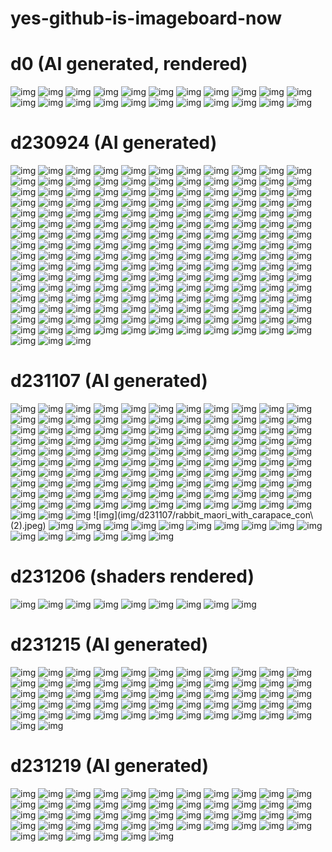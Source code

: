 # yes-github-is-imageboard-now

# d0 (AI generated, rendered)

![img](img/d0/Japanese_urban_downtown_hirise(1).jpeg)
![img](img/d0/Japanese_urban_downtown_hirise(2).jpeg)
![img](img/d0/Japanese_urban_downtown_hirise.jpeg)
![img](img/d0/alian_gem_crystal_stone_mutate-1.jpeg)
![img](img/d0/alian_gem_crystal_stone_mutate.jpeg)
![img](img/d0/battle_pass_game_ui_flat_outli(1).jpeg)
![img](img/d0/battle_pass_game_ui_flat_outli(2).jpeg)
![img](img/d0/battle_pass_game_ui_flat_outli(3).jpeg)
![img](img/d0/battle_pass_game_ui_flat_outli.jpeg)
![img](img/d0/d231128-0-fullhd.png)
![img](img/d0/d231128-1-fullhd.png)
![img](img/d0/d231128-100px.png)
![img](img/d0/d231128-2-fullhd.png)
![img](img/d0/d231128-3-fullhd.png)
![img](img/d0/d231128-4-fullhd.png)
![img](img/d0/d231128.png)
![img](img/d0/d231201-0.png)
![img](img/d0/d231206-0.png)
![img](img/d0/painterly_anime_artwork_Japane(1).jpeg)
![img](img/d0/painterly_anime_artwork_Japane.jpeg)
![img](img/d0/painterly_anime_artwork_overex(1).jpeg)
![img](img/d0/painterly_anime_artwork_overex.jpeg)

# d230924 (AI generated)

![img](img/d230924/out-0%20(1).png)
![img](img/d230924/out-0%20(10).png)
![img](img/d230924/out-0%20(11).png)
![img](img/d230924/out-0%20(12).png)
![img](img/d230924/out-0%20(13).png)
![img](img/d230924/out-0%20(14).png)
![img](img/d230924/out-0%20(15).png)
![img](img/d230924/out-0%20(16).png)
![img](img/d230924/out-0%20(17).png)
![img](img/d230924/out-0%20(18).png)
![img](img/d230924/out-0%20(19).png)
![img](img/d230924/out-0%20(2).png)
![img](img/d230924/out-0%20(20).png)
![img](img/d230924/out-0%20(21).png)
![img](img/d230924/out-0%20(22).png)
![img](img/d230924/out-0%20(23).png)
![img](img/d230924/out-0%20(24).png)
![img](img/d230924/out-0%20(25).png)
![img](img/d230924/out-0%20(26).png)
![img](img/d230924/out-0%20(27).png)
![img](img/d230924/out-0%20(28).png)
![img](img/d230924/out-0%20(29).png)
![img](img/d230924/out-0%20(3).png)
![img](img/d230924/out-0%20(30).png)
![img](img/d230924/out-0%20(31).png)
![img](img/d230924/out-0%20(32).png)
![img](img/d230924/out-0%20(33).png)
![img](img/d230924/out-0%20(34).png)
![img](img/d230924/out-0%20(35).png)
![img](img/d230924/out-0%20(36).png)
![img](img/d230924/out-0%20(37).png)
![img](img/d230924/out-0%20(38).png)
![img](img/d230924/out-0%20(39).png)
![img](img/d230924/out-0%20(4).png)
![img](img/d230924/out-0%20(40).png)
![img](img/d230924/out-0%20(41).png)
![img](img/d230924/out-0%20(42).png)
![img](img/d230924/out-0%20(43).png)
![img](img/d230924/out-0%20(44).png)
![img](img/d230924/out-0%20(45).png)
![img](img/d230924/out-0%20(46).png)
![img](img/d230924/out-0%20(47).png)
![img](img/d230924/out-0%20(48).png)
![img](img/d230924/out-0%20(49).png)
![img](img/d230924/out-0%20(5).png)
![img](img/d230924/out-0%20(50).png)
![img](img/d230924/out-0%20(51).png)
![img](img/d230924/out-0%20(52).png)
![img](img/d230924/out-0%20(53).png)
![img](img/d230924/out-0%20(54).png)
![img](img/d230924/out-0%20(55).png)
![img](img/d230924/out-0%20(56).png)
![img](img/d230924/out-0%20(57).png)
![img](img/d230924/out-0%20(58).png)
![img](img/d230924/out-0%20(59).png)
![img](img/d230924/out-0%20(6).png)
![img](img/d230924/out-0%20(60).png)
![img](img/d230924/out-0%20(61).png)
![img](img/d230924/out-0%20(62).png)
![img](img/d230924/out-0%20(63).png)
![img](img/d230924/out-0%20(64).png)
![img](img/d230924/out-0%20(65).png)
![img](img/d230924/out-0%20(66).png)
![img](img/d230924/out-0%20(67).png)
![img](img/d230924/out-0%20(68).png)
![img](img/d230924/out-0%20(69).png)
![img](img/d230924/out-0%20(7).png)
![img](img/d230924/out-0%20(70).png)
![img](img/d230924/out-0%20(71).png)
![img](img/d230924/out-0%20(72).png)
![img](img/d230924/out-0%20(73).png)
![img](img/d230924/out-0%20(74).png)
![img](img/d230924/out-0%20(75).png)
![img](img/d230924/out-0%20(76).png)
![img](img/d230924/out-0%20(77).png)
![img](img/d230924/out-0%20(78).png)
![img](img/d230924/out-0%20(79).png)
![img](img/d230924/out-0%20(8).png)
![img](img/d230924/out-0%20(80).png)
![img](img/d230924/out-0%20(81).png)
![img](img/d230924/out-0%20(82).png)
![img](img/d230924/out-0%20(83).png)
![img](img/d230924/out-0%20(84).png)
![img](img/d230924/out-0%20(85).png)
![img](img/d230924/out-0%20(86).png)
![img](img/d230924/out-0%20(87).png)
![img](img/d230924/out-0%20(9).png)
![img](img/d230924/out-0.png)
![img](img/d230924/out-1%20(1).png)
![img](img/d230924/out-1%20(10).png)
![img](img/d230924/out-1%20(11).png)
![img](img/d230924/out-1%20(12).png)
![img](img/d230924/out-1%20(13).png)
![img](img/d230924/out-1%20(14).png)
![img](img/d230924/out-1%20(15).png)
![img](img/d230924/out-1%20(16).png)
![img](img/d230924/out-1%20(17).png)
![img](img/d230924/out-1%20(18).png)
![img](img/d230924/out-1%20(19).png)
![img](img/d230924/out-1%20(2).png)
![img](img/d230924/out-1%20(20).png)
![img](img/d230924/out-1%20(21).png)
![img](img/d230924/out-1%20(22).png)
![img](img/d230924/out-1%20(23).png)
![img](img/d230924/out-1%20(24).png)
![img](img/d230924/out-1%20(25).png)
![img](img/d230924/out-1%20(26).png)
![img](img/d230924/out-1%20(27).png)
![img](img/d230924/out-1%20(28).png)
![img](img/d230924/out-1%20(29).png)
![img](img/d230924/out-1%20(3).png)
![img](img/d230924/out-1%20(30).png)
![img](img/d230924/out-1%20(31).png)
![img](img/d230924/out-1%20(32).png)
![img](img/d230924/out-1%20(33).png)
![img](img/d230924/out-1%20(34).png)
![img](img/d230924/out-1%20(35).png)
![img](img/d230924/out-1%20(36).png)
![img](img/d230924/out-1%20(37).png)
![img](img/d230924/out-1%20(38).png)
![img](img/d230924/out-1%20(39).png)
![img](img/d230924/out-1%20(4).png)
![img](img/d230924/out-1%20(40).png)
![img](img/d230924/out-1%20(41).png)
![img](img/d230924/out-1%20(42).png)
![img](img/d230924/out-1%20(43).png)
![img](img/d230924/out-1%20(44).png)
![img](img/d230924/out-1%20(45).png)
![img](img/d230924/out-1%20(46).png)
![img](img/d230924/out-1%20(47).png)
![img](img/d230924/out-1%20(48).png)
![img](img/d230924/out-1%20(49).png)
![img](img/d230924/out-1%20(5).png)
![img](img/d230924/out-1%20(50).png)
![img](img/d230924/out-1%20(51).png)
![img](img/d230924/out-1%20(52).png)
![img](img/d230924/out-1%20(53).png)
![img](img/d230924/out-1%20(54).png)
![img](img/d230924/out-1%20(55).png)
![img](img/d230924/out-1%20(56).png)
![img](img/d230924/out-1%20(57).png)
![img](img/d230924/out-1%20(58).png)
![img](img/d230924/out-1%20(59).png)
![img](img/d230924/out-1%20(6).png)
![img](img/d230924/out-1%20(60).png)
![img](img/d230924/out-1%20(61).png)
![img](img/d230924/out-1%20(62).png)
![img](img/d230924/out-1%20(63).png)
![img](img/d230924/out-1%20(64).png)
![img](img/d230924/out-1%20(65).png)
![img](img/d230924/out-1%20(66).png)
![img](img/d230924/out-1%20(67).png)
![img](img/d230924/out-1%20(68).png)
![img](img/d230924/out-1%20(69).png)
![img](img/d230924/out-1%20(7).png)
![img](img/d230924/out-1%20(70).png)
![img](img/d230924/out-1%20(71).png)
![img](img/d230924/out-1%20(72).png)
![img](img/d230924/out-1%20(73).png)
![img](img/d230924/out-1%20(74).png)
![img](img/d230924/out-1%20(75).png)
![img](img/d230924/out-1%20(76).png)
![img](img/d230924/out-1%20(77).png)
![img](img/d230924/out-1%20(78).png)
![img](img/d230924/out-1%20(79).png)
![img](img/d230924/out-1%20(8).png)
![img](img/d230924/out-1%20(80).png)
![img](img/d230924/out-1%20(81).png)
![img](img/d230924/out-1%20(82).png)
![img](img/d230924/out-1%20(83).png)
![img](img/d230924/out-1%20(84).png)
![img](img/d230924/out-1%20(85).png)
![img](img/d230924/out-1%20(86).png)
![img](img/d230924/out-1%20(87).png)
![img](img/d230924/out-1%20(88).png)
![img](img/d230924/out-1%20(89).png)
![img](img/d230924/out-1%20(9).png)
![img](img/d230924/out-1%20(90).png)
![img](img/d230924/out-1.png)

# d231107 (AI generated)

![img](img/d231107/2023-10-18_165245.png)
![img](img/d231107/20975ea5885e402bae13d721.jpeg)
![img](img/d231107/20b402d5497d496e9e960931.jpeg)
![img](img/d231107/3D_cartoon_low_poly_banana_pen(1).jpeg)
![img](img/d231107/3D_cartoon_low_poly_banana_pen(2).jpeg)
![img](img/d231107/3D_cartoon_low_poly_banana_pen.jpeg)
![img](img/d231107/3D_cartoon_low_poly_carrot_pen.jpeg)
![img](img/d231107/3D_cartoon_low_poly_carrot_ren(1).jpeg)
![img](img/d231107/3D_cartoon_low_poly_carrot_ren(2).jpeg)
![img](img/d231107/3D_cartoon_low_poly_carrot_ren.jpeg)
![img](img/d231107/3D_cartoon_low_poly_grunge_app.jpeg)
![img](img/d231107/3D_cartoon_low_poly_grunge_car(1).jpeg)
![img](img/d231107/3D_cartoon_low_poly_grunge_car(2).jpeg)
![img](img/d231107/3D_cartoon_low_poly_grunge_car(3).jpeg)
![img](img/d231107/3D_cartoon_low_poly_grunge_car(4).jpeg)
![img](img/d231107/3D_cartoon_low_poly_grunge_car(5).jpeg)
![img](img/d231107/3D_cartoon_low_poly_grunge_car.jpeg)
![img](img/d231107/688b5b76ce20412194478dc5.jpeg)
![img](img/d231107/Eudemon_kraken_online_refuses_.jpeg)
![img](img/d231107/anime_cooking_ingredients_sing(1).jpeg)
![img](img/d231107/anime_cooking_ingredients_sing(10).jpeg)
![img](img/d231107/anime_cooking_ingredients_sing(11).jpeg)
![img](img/d231107/anime_cooking_ingredients_sing(12).jpeg)
![img](img/d231107/anime_cooking_ingredients_sing(13).jpeg)
![img](img/d231107/anime_cooking_ingredients_sing(14).jpeg)
![img](img/d231107/anime_cooking_ingredients_sing(15).jpeg)
![img](img/d231107/anime_cooking_ingredients_sing(16).jpeg)
![img](img/d231107/anime_cooking_ingredients_sing(17).jpeg)
![img](img/d231107/anime_cooking_ingredients_sing(18).jpeg)
![img](img/d231107/anime_cooking_ingredients_sing(19).jpeg)
![img](img/d231107/anime_cooking_ingredients_sing(2).jpeg)
![img](img/d231107/anime_cooking_ingredients_sing(20).jpeg)
![img](img/d231107/anime_cooking_ingredients_sing(21).jpeg)
![img](img/d231107/anime_cooking_ingredients_sing(22).jpeg)
![img](img/d231107/anime_cooking_ingredients_sing(23).jpeg)
![img](img/d231107/anime_cooking_ingredients_sing(24).jpeg)
![img](img/d231107/anime_cooking_ingredients_sing(25).jpeg)
![img](img/d231107/anime_cooking_ingredients_sing(26).jpeg)
![img](img/d231107/anime_cooking_ingredients_sing(27).jpeg)
![img](img/d231107/anime_cooking_ingredients_sing(28).jpeg)
![img](img/d231107/anime_cooking_ingredients_sing(29).jpeg)
![img](img/d231107/anime_cooking_ingredients_sing(3).jpeg)
![img](img/d231107/anime_cooking_ingredients_sing(30).jpeg)
![img](img/d231107/anime_cooking_ingredients_sing(31).jpeg)
![img](img/d231107/anime_cooking_ingredients_sing(32).jpeg)
![img](img/d231107/anime_cooking_ingredients_sing(33).jpeg)
![img](img/d231107/anime_cooking_ingredients_sing(34).jpeg)
![img](img/d231107/anime_cooking_ingredients_sing(35).jpeg)
![img](img/d231107/anime_cooking_ingredients_sing(4).jpeg)
![img](img/d231107/anime_cooking_ingredients_sing(5).jpeg)
![img](img/d231107/anime_cooking_ingredients_sing(6).jpeg)
![img](img/d231107/anime_cooking_ingredients_sing(7).jpeg)
![img](img/d231107/anime_cooking_ingredients_sing(8).jpeg)
![img](img/d231107/anime_cooking_ingredients_sing(9).jpeg)
![img](img/d231107/anime_cooking_ingredients_sing.jpeg)
![img](img/d231107/banana_d_d_fantasy_highly_deta.jpeg)
![img](img/d231107/banana_studio_ghibli_style_art.jpeg)
![img](img/d231107/black_and_white_technical_draw(1).jpeg)
![img](img/d231107/black_and_white_technical_draw(2).jpeg)
![img](img/d231107/black_and_white_technical_draw(3).jpeg)
![img](img/d231107/black_and_white_technical_draw(4).jpeg)
![img](img/d231107/black_and_white_technical_draw.jpeg)
![img](img/d231107/burgers_ingridens_icon_set_on_.jpeg)
![img](img/d231107/cocktail_ingredients_icon_set_(1).jpeg)
![img](img/d231107/cocktail_ingredients_icon_set_(2).jpeg)
![img](img/d231107/cocktail_ingredients_icon_set_(3).jpeg)
![img](img/d231107/cocktail_ingredients_icon_set_.jpeg)
![img](img/d231107/d231024-1.png)
![img](img/d231107/d231024.png)
![img](img/d231107/d231028-1.png)
![img](img/d231107/d231028.png)
![img](img/d231107/elephant_maori_with_carapace_c(1).jpeg)
![img](img/d231107/elephant_maori_with_carapace_c.jpeg)
![img](img/d231107/fantasy_potion_ingredients_ico.jpeg)
![img](img/d231107/food_icon_set_on_simple_white_(1).jpeg)
![img](img/d231107/food_icon_set_on_simple_white_(2).jpeg)
![img](img/d231107/food_icon_set_on_simple_white_(3).jpeg)
![img](img/d231107/food_icon_set_on_simple_white_(4).jpeg)
![img](img/d231107/food_icon_set_on_simple_white_.jpeg)
![img](img/d231107/food_ingridens_icon_set_on_sim(1).jpeg)
![img](img/d231107/food_ingridens_icon_set_on_sim(2).jpeg)
![img](img/d231107/food_ingridens_icon_set_on_sim(3).jpeg)
![img](img/d231107/food_ingridens_icon_set_on_sim(4).jpeg)
![img](img/d231107/food_ingridens_icon_set_on_sim.jpeg)
![img](img/d231107/fruits_icon_set_on_simple_back(1).jpeg)
![img](img/d231107/fruits_icon_set_on_simple_back(2).jpeg)
![img](img/d231107/fruits_icon_set_on_simple_back(3).jpeg)
![img](img/d231107/fruits_icon_set_on_simple_back.jpeg)
![img](img/d231107/fruits_icon_set_on_simple_whit(1).jpeg)
![img](img/d231107/fruits_icon_set_on_simple_whit(2).jpeg)
![img](img/d231107/fruits_icon_set_on_simple_whit(3).jpeg)
![img](img/d231107/fruits_icon_set_on_simple_whit.jpeg)
![img](img/d231107/game_icons_fruits_realistic_ph(1).jpeg)
![img](img/d231107/game_icons_fruits_realistic_ph(2).jpeg)
![img](img/d231107/game_icons_fruits_realistic_ph(3).jpeg)
![img](img/d231107/game_icons_fruits_realistic_ph.jpeg)
![img](img/d231107/notify-mark-d231027.png)
![img](img/d231107/out-0.png)
![img](img/d231107/out-1.png)
![img](img/d231107/out-2.png)
![img](img/d231107/potion_ingredients_icon_set_on(1).jpeg)
![img](img/d231107/potion_ingredients_icon_set_on(10).jpeg)
![img](img/d231107/potion_ingredients_icon_set_on(11).jpeg)
![img](img/d231107/potion_ingredients_icon_set_on(12).jpeg)
![img](img/d231107/potion_ingredients_icon_set_on(2).jpeg)
![img](img/d231107/potion_ingredients_icon_set_on(3).jpeg)
![img](img/d231107/potion_ingredients_icon_set_on(4).jpeg)
![img](img/d231107/potion_ingredients_icon_set_on(5).jpeg)
![img](img/d231107/potion_ingredients_icon_set_on(6).jpeg)
![img](img/d231107/potion_ingredients_icon_set_on(7).jpeg)
![img](img/d231107/potion_ingredients_icon_set_on(8).jpeg)
![img](img/d231107/potion_ingredients_icon_set_on(9).jpeg)
![img](img/d231107/potion_ingredients_icon_set_on.jpeg)
![img](img/d231107/rabbit_maori_with_carapace_con\ (2).jpeg)
![img](img/d231107/rabbit_maori_with_carapace_con(1).jpeg)
![img](img/d231107/rabbit_maori_with_carapace_con(2).jpeg)
![img](img/d231107/rabbit_maori_with_carapace_con(3).jpeg)
![img](img/d231107/rabbit_maori_with_carapace_con(4).jpeg)
![img](img/d231107/rabbit_maori_with_carapace_con(5).jpeg)
![img](img/d231107/rabbit_maori_with_carapace_con(6).jpeg)
![img](img/d231107/rabbit_maori_with_carapace_con.jpeg)
![img](img/d231107/single_lemon_on_simple_backgro(1).jpeg)
![img](img/d231107/single_lemon_on_simple_backgro(2).jpeg)
![img](img/d231107/single_lemon_on_simple_backgro(3).jpeg)
![img](img/d231107/single_lemon_on_simple_backgro.jpeg)
![img](img/d231107/thigh_gap_genetic_sonatine_in_(1).jpeg)
![img](img/d231107/thigh_gap_genetic_sonatine_in_.jpeg)
![img](img/d231107/tile-231015.png)
![img](img/d231107/untitled.png)
![img](img/d231107/vfx_particle_d231027.png)

# d231206 (shaders rendered)

![img](img/d231206/d231206-1.png)
![img](img/d231206/d231206-2.png)
![img](img/d231206/d231206-3.png)
![img](img/d231206/d231206-4.png)
![img](img/d231206/d231206-5.png)
![img](img/d231206/d231206-6.png)
![img](img/d231206/d231206-7.png)
![img](img/d231206/d231206-8.png)
![img](img/d231206/d231206-9.png)

# d231215 (AI generated)

![img](img/d231215/All_the_little_pieces_make_up_(1).jpeg)
![img](img/d231215/All_the_little_pieces_make_up_(10).jpeg)
![img](img/d231215/All_the_little_pieces_make_up_(11).jpeg)
![img](img/d231215/All_the_little_pieces_make_up_(12).jpeg)
![img](img/d231215/All_the_little_pieces_make_up_(13).jpeg)
![img](img/d231215/All_the_little_pieces_make_up_(14).jpeg)
![img](img/d231215/All_the_little_pieces_make_up_(15).jpeg)
![img](img/d231215/All_the_little_pieces_make_up_(16).jpeg)
![img](img/d231215/All_the_little_pieces_make_up_(17).jpeg)
![img](img/d231215/All_the_little_pieces_make_up_(18).jpeg)
![img](img/d231215/All_the_little_pieces_make_up_(19).jpeg)
![img](img/d231215/All_the_little_pieces_make_up_(2).jpeg)
![img](img/d231215/All_the_little_pieces_make_up_(20).jpeg)
![img](img/d231215/All_the_little_pieces_make_up_(21).jpeg)
![img](img/d231215/All_the_little_pieces_make_up_(22).jpeg)
![img](img/d231215/All_the_little_pieces_make_up_(23).jpeg)
![img](img/d231215/All_the_little_pieces_make_up_(24).jpeg)
![img](img/d231215/All_the_little_pieces_make_up_(25).jpeg)
![img](img/d231215/All_the_little_pieces_make_up_(26).jpeg)
![img](img/d231215/All_the_little_pieces_make_up_(27).jpeg)
![img](img/d231215/All_the_little_pieces_make_up_(28).jpeg)
![img](img/d231215/All_the_little_pieces_make_up_(29).jpeg)
![img](img/d231215/All_the_little_pieces_make_up_(3).jpeg)
![img](img/d231215/All_the_little_pieces_make_up_(30).jpeg)
![img](img/d231215/All_the_little_pieces_make_up_(31).jpeg)
![img](img/d231215/All_the_little_pieces_make_up_(32).jpeg)
![img](img/d231215/All_the_little_pieces_make_up_(33).jpeg)
![img](img/d231215/All_the_little_pieces_make_up_(34).jpeg)
![img](img/d231215/All_the_little_pieces_make_up_(35).jpeg)
![img](img/d231215/All_the_little_pieces_make_up_(36).jpeg)
![img](img/d231215/All_the_little_pieces_make_up_(37).jpeg)
![img](img/d231215/All_the_little_pieces_make_up_(38).jpeg)
![img](img/d231215/All_the_little_pieces_make_up_(39).jpeg)
![img](img/d231215/All_the_little_pieces_make_up_(4).jpeg)
![img](img/d231215/All_the_little_pieces_make_up_(40).jpeg)
![img](img/d231215/All_the_little_pieces_make_up_(41).jpeg)
![img](img/d231215/All_the_little_pieces_make_up_(42).jpeg)
![img](img/d231215/All_the_little_pieces_make_up_(43).jpeg)
![img](img/d231215/All_the_little_pieces_make_up_(44).jpeg)
![img](img/d231215/All_the_little_pieces_make_up_(45).jpeg)
![img](img/d231215/All_the_little_pieces_make_up_(46).jpeg)
![img](img/d231215/All_the_little_pieces_make_up_(47).jpeg)
![img](img/d231215/All_the_little_pieces_make_up_(48).jpeg)
![img](img/d231215/All_the_little_pieces_make_up_(49).jpeg)
![img](img/d231215/All_the_little_pieces_make_up_(5).jpeg)
![img](img/d231215/All_the_little_pieces_make_up_(50).jpeg)
![img](img/d231215/All_the_little_pieces_make_up_(51).jpeg)
![img](img/d231215/All_the_little_pieces_make_up_(52).jpeg)
![img](img/d231215/All_the_little_pieces_make_up_(53).jpeg)
![img](img/d231215/All_the_little_pieces_make_up_(54).jpeg)
![img](img/d231215/All_the_little_pieces_make_up_(6).jpeg)
![img](img/d231215/All_the_little_pieces_make_up_(7).jpeg)
![img](img/d231215/All_the_little_pieces_make_up_(8).jpeg)
![img](img/d231215/All_the_little_pieces_make_up_(9).jpeg)
![img](img/d231215/All_the_little_pieces_make_up_.jpeg)
![img](img/d231215/painterly_digital_painting_All.jpeg)
![img](img/d231215/pixel_art_All_the_little_piece.jpeg)

# d231219 (AI generated)

![img](img/d231219/All_the_little_pieces_make_up_(1).jpeg)
![img](img/d231219/All_the_little_pieces_make_up_(10).jpeg)
![img](img/d231219/All_the_little_pieces_make_up_(11).jpeg)
![img](img/d231219/All_the_little_pieces_make_up_(12).jpeg)
![img](img/d231219/All_the_little_pieces_make_up_(13).jpeg)
![img](img/d231219/All_the_little_pieces_make_up_(14).jpeg)
![img](img/d231219/All_the_little_pieces_make_up_(15).jpeg)
![img](img/d231219/All_the_little_pieces_make_up_(16).jpeg)
![img](img/d231219/All_the_little_pieces_make_up_(17).jpeg)
![img](img/d231219/All_the_little_pieces_make_up_(2).jpeg)
![img](img/d231219/All_the_little_pieces_make_up_(3).jpeg)
![img](img/d231219/All_the_little_pieces_make_up_(4).jpeg)
![img](img/d231219/All_the_little_pieces_make_up_(5).jpeg)
![img](img/d231219/All_the_little_pieces_make_up_(6).jpeg)
![img](img/d231219/All_the_little_pieces_make_up_(7).jpeg)
![img](img/d231219/All_the_little_pieces_make_up_(8).jpeg)
![img](img/d231219/All_the_little_pieces_make_up_(9).jpeg)
![img](img/d231219/All_the_little_pieces_make_up_.jpeg)
![img](img/d231219/An_intriguing_close-up_view_of.jpeg)
![img](img/d231219/alian_gem_crystal_stone_mutate(1).jpeg)
![img](img/d231219/alian_gem_crystal_stone_mutate(2).jpeg)
![img](img/d231219/alian_gem_crystal_stone_mutate(3).jpeg)
![img](img/d231219/alian_gem_crystal_stone_mutate(4).jpeg)
![img](img/d231219/alian_gem_crystal_stone_mutate.jpeg)
![img](img/d231219/isometric_game_rpg_character_s(1).jpeg)
![img](img/d231219/isometric_game_rpg_character_s(10).jpeg)
![img](img/d231219/isometric_game_rpg_character_s(11).jpeg)
![img](img/d231219/isometric_game_rpg_character_s(12).jpeg)
![img](img/d231219/isometric_game_rpg_character_s(13).jpeg)
![img](img/d231219/isometric_game_rpg_character_s(14).jpeg)
![img](img/d231219/isometric_game_rpg_character_s(15).jpeg)
![img](img/d231219/isometric_game_rpg_character_s(16).jpeg)
![img](img/d231219/isometric_game_rpg_character_s(17).jpeg)
![img](img/d231219/isometric_game_rpg_character_s(18).jpeg)
![img](img/d231219/isometric_game_rpg_character_s(19).jpeg)
![img](img/d231219/isometric_game_rpg_character_s(2).jpeg)
![img](img/d231219/isometric_game_rpg_character_s(20).jpeg)
![img](img/d231219/isometric_game_rpg_character_s(21).jpeg)
![img](img/d231219/isometric_game_rpg_character_s(22).jpeg)
![img](img/d231219/isometric_game_rpg_character_s(23).jpeg)
![img](img/d231219/isometric_game_rpg_character_s(24).jpeg)
![img](img/d231219/isometric_game_rpg_character_s(25).jpeg)
![img](img/d231219/isometric_game_rpg_character_s(3).jpeg)
![img](img/d231219/isometric_game_rpg_character_s(4).jpeg)
![img](img/d231219/isometric_game_rpg_character_s(5).jpeg)
![img](img/d231219/isometric_game_rpg_character_s(6).jpeg)
![img](img/d231219/isometric_game_rpg_character_s(7).jpeg)
![img](img/d231219/isometric_game_rpg_character_s(8).jpeg)
![img](img/d231219/isometric_game_rpg_character_s(9).jpeg)
![img](img/d231219/isometric_game_rpg_character_s.jpeg)
